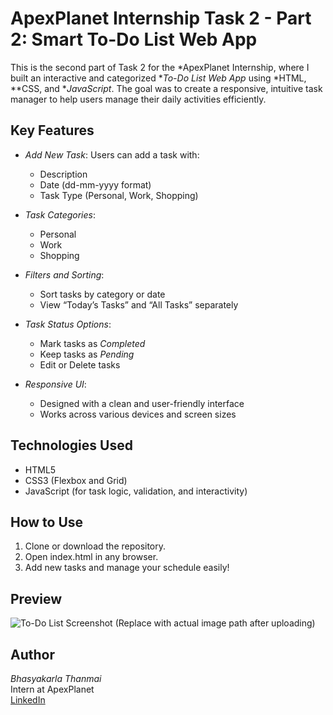 # ApexPlanet Internship Task 2 - Part 2: Smart To-Do List Web App

This is the second part of Task 2 for the *ApexPlanet Internship, where I built an interactive and categorized **To-Do List Web App* using *HTML, **CSS, and **JavaScript*. The goal was to create a responsive, intuitive task manager to help users manage their daily activities efficiently.

## Key Features

- *Add New Task*: Users can add a task with:
  - Description
  - Date (dd-mm-yyyy format)
  - Task Type (Personal, Work, Shopping)

- *Task Categories*:
  - Personal
  - Work
  - Shopping

- *Filters and Sorting*:
  - Sort tasks by category or date
  - View “Today’s Tasks” and “All Tasks” separately

- *Task Status Options*:
  - Mark tasks as *Completed*
  - Keep tasks as *Pending*
  - Edit or Delete tasks

- *Responsive UI*:
  - Designed with a clean and user-friendly interface
  - Works across various devices and screen sizes

## Technologies Used

- HTML5
- CSS3 (Flexbox and Grid)
- JavaScript (for task logic, validation, and interactivity)

## How to Use

1. Clone or download the repository.
2. Open index.html in any browser.
3. Add new tasks and manage your schedule easily!

## Preview

![To-Do List Screenshot](path/to/your/image.jpg) (Replace with actual image path after uploading)

## Author

*Bhasyakarla Thanmai*  
Intern at ApexPlanet  
[LinkedIn](https://www.linkedin.com/in/bhasyakarla-thanmai-2b4b631b0?utm_source=share&utm_campaign=share_via&utm_content=profile&utm_medium=android_app)